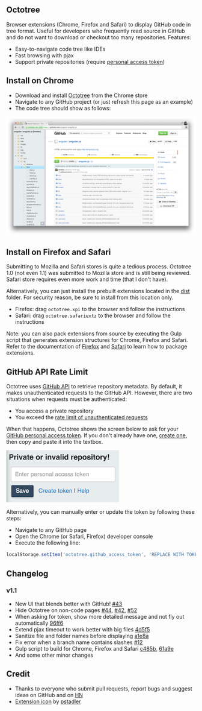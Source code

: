 ## Octotree
Browser extensions (Chrome, Firefox and Safari) to display GitHub code in tree format. Useful for developers who frequently read source in GitHub and do not want to download or checkout too many repositories. Features:

* Easy-to-navigate code tree like IDEs
* Fast browsing with pjax
* Support private repositories (require [personal access token](#github-api-rate-limit))

## Install on Chrome
* Download and install [Octotree](https://chrome.google.com/webstore/detail/octotree/bkhaagjahfmjljalopjnoealnfndnagc) from the Chrome store
* Navigate to any GitHub project (or just refresh this page as an example)
* The code tree should show as follows:

![When extension is active](https://raw.githubusercontent.com/buunguyen/octotree/master/docs/chrome.png)

## Install on Firefox and Safari
Submitting to Mozilla and Safari stores is quite a tedious process. Octotree 1.0 (not even 1.1) was submitted to Mozilla store and is still being reviewed. Safari store requires even more work and time (that I don't have). 

Alternatively, you can just install the prebuilt extensions located in the [dist](https://github.com/buunguyen/octotree/tree/master/dist) folder. For security reason, be sure to install from this location only. 

* Firefox: drag `octotree.xpi` to the browser and follow the instructions
* Safari: drag `octotree.safariextz` to the browser and follow the instructions

Note: you can also pack extensions from source by executing the Gulp script that generates extension structures for Chrome, Firefox and Safari. Refer to the documentation of [Firefox](https://developer.mozilla.org/en-US/Add-ons/SDK/Tutorials/Getting_started) and [Safari](https://developer.apple.com/library/safari/documentation/tools/conceptual/safariextensionguide/UsingExtensionBuilder/UsingExtensionBuilder.html#//apple_ref/doc/uid/TP40009977-CH2-SW1) to learn how to package extensions.

## GitHub API Rate Limit
Octotree uses [GitHub API](https://developer.github.com/v3/) to retrieve repository metadata. By default, it makes unauthenticated requests to the GitHub API. However, there are two situations when requests must be authenticated:

* You access a private repository
* You exceed the [rate limit of unauthenticated requests](https://developer.github.com/v3/#rate-limiting)

When that happens, Octotree shows the screen below to ask for your [GitHub personal access token](https://help.github.com/articles/creating-an-access-token-for-command-line-use). If you don't already have one, [create one](https://github.com/settings/tokens/new), then copy and paste it into the textbox.

![Enter personal access token](https://raw.githubusercontent.com/buunguyen/octotree/master/docs/token.png)

Alternatively, you can manually enter or update the token by following these steps:

* Navigate to any GitHub page
* Open the Chrome (or Safari, Firefox) developer console
* Execute the following line:
```javascript
localStorage.setItem('octotree.github_access_token', 'REPLACE WITH TOKEN')
```

## Changelog
### v1.1
* New UI that blends better with GitHub! [#43](https://github.com/buunguyen/octotree/pull/43)
* Hide Octotree on non-code pages [#44](https://github.com/buunguyen/octotree/pull/44), [#42](https://github.com/buunguyen/octotree/pull/42), [#52](https://github.com/buunguyen/octotree/pull/52)
* When asking for token, show more detailed message and not fly out automatically [96ff6](https://github.com/buunguyen/octotree/commit/96ff6196bb99aa36ae8bf08c345354fcd4db79a1)
* Extend pjax timeout to work better with big files [4d5f5](https://github.com/buunguyen/octotree/commit/4d5f526a719191d7f756443c60f471f1c775f8c8)
* Sanitize file and folder names before displaying [a1e8a](https://github.com/buunguyen/octotree/commit/a1e8a63ca894d4ecc58ba722727ca8b3c1a2128d)
* Fix error when a branch name contains slashes [#12](https://github.com/buunguyen/octotree/pull/12)
* Gulp script to build for Chrome, Firefox and Safari [c485b](https://github.com/buunguyen/octotree/commit/c485b144a3d6a9114148e7ca8e2fe4ce0d74b1c4), [61a9e](https://github.com/buunguyen/octotree/commit/61a9e8af864365df4ece208f213a3d49d241de0e)
* And some other minor changes


## Credit
* Thanks to everyone who submit pull requests, report bugs and suggest ideas on GitHub and on [HN](https://news.ycombinator.com/item?id=7740226)
* [Extension icon](https://github.com/pstadler/octofolders) by [pstadler](https://github.com/pstadler)